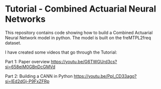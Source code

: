 # Tutorial - Combined Actuarial Neural Networks
This repository contains code showing how to build a Combined Actuarial Neural Network model in python.
The model is built on the freMTPL2freq dataset.

I have created some videos that go through the Tutorial:

Part 1: Paper overview 
https://youtu.be/G6TWGUrd3cs?si=658eiM0GBnDcGMVd

Part 2: Building a CANN in Python
https://youtu.be/PpI_CD33ago?si=lEd2dGj-P9FxZFRp
